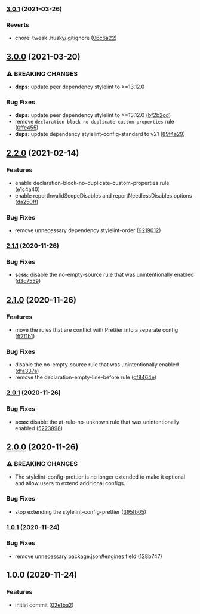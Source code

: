 ### [3.0.1](https://github.com/chalkygames123/stylelint-config/compare/v3.0.0...v3.0.1) (2021-03-26)


### Reverts

* chore: tweak .husky/.gitignore ([06c6a22](https://github.com/chalkygames123/stylelint-config/commit/06c6a22cbb5605db167d141580a72adb13f62439))

## [3.0.0](https://github.com/chalkygames123/stylelint-config/compare/v2.2.0...v3.0.0) (2021-03-20)


### ⚠ BREAKING CHANGES

* **deps:** update peer dependency stylelint to >=13.12.0

### Bug Fixes

* **deps:** update peer dependency stylelint to >=13.12.0 ([bf2b2cd](https://github.com/chalkygames123/stylelint-config/commit/bf2b2cd9201b4ac757f706cdca7070d991a5ff64))
* remove `declaration-block-no-duplicate-custom-properties` rule ([0ffe455](https://github.com/chalkygames123/stylelint-config/commit/0ffe455b364317be7e388eef4caf2585382b6185))
* **deps:** update dependency stylelint-config-standard to v21 ([89f4a29](https://github.com/chalkygames123/stylelint-config/commit/89f4a29b286f770a3c91b761c5515d4487f629a8))

## [2.2.0](https://github.com/chalkygames123/stylelint-config/compare/v2.1.1...v2.2.0) (2021-02-14)


### Features

* enable declaration-block-no-duplicate-custom-properties rule ([e1c4a40](https://github.com/chalkygames123/stylelint-config/commit/e1c4a4002a4068ac9fa17b5d36e986aac6946aab))
* enable reportInvalidScopeDisables and reportNeedlessDisables options ([da250ff](https://github.com/chalkygames123/stylelint-config/commit/da250ff83b0762854a346ba577575acced2a1be1))


### Bug Fixes

* remove unnecessary dependency stylelint-order ([9219012](https://github.com/chalkygames123/stylelint-config/commit/9219012d599fc77d0f7db3de0b257ec3bf6c9800))

### [2.1.1](https://github.com/chalkygames123/stylelint-config/compare/v2.1.0...v2.1.1) (2020-11-26)


### Bug Fixes

* **scss:** disable the no-empty-source rule that was unintentionally enabled ([d3c7559](https://github.com/chalkygames123/stylelint-config/commit/d3c755984f4dc43fd9b54a43e3c7f113f9994d12))

## [2.1.0](https://github.com/chalkygames123/stylelint-config/compare/v2.0.1...v2.1.0) (2020-11-26)


### Features

* move the rules that are conflict with Prettier into a separate config ([ff7f1b1](https://github.com/chalkygames123/stylelint-config/commit/ff7f1b1b57c8b2ae5a609b8c806a0f394ebc1169))


### Bug Fixes

* disable the no-empty-source rule that was unintentionally enabled ([dfa337a](https://github.com/chalkygames123/stylelint-config/commit/dfa337acda7585a9d10b8214e6659ccee2e9b31f))
* remove the declaration-empty-line-before rule ([cf8464e](https://github.com/chalkygames123/stylelint-config/commit/cf8464ed4cc3a140111bf4d1dfe2e3d88939c98a))

### [2.0.1](https://github.com/chalkygames123/stylelint-config/compare/v2.0.0...v2.0.1) (2020-11-26)


### Bug Fixes

* **scss:** disable the at-rule-no-unknown rule that was unintentionally enabled ([5223898](https://github.com/chalkygames123/stylelint-config/commit/5223898a38a2891819f462549bcb4a99728ee700))

## [2.0.0](https://github.com/chalkygames123/stylelint-config/compare/v1.0.1...v2.0.0) (2020-11-26)


### ⚠ BREAKING CHANGES

* The stylelint-config-prettier is no longer extended to make it optional and allow
users to extend additional configs.

### Bug Fixes

* stop extending the stylelint-config-prettier ([395fb05](https://github.com/chalkygames123/stylelint-config/commit/395fb05ca7ac75a92f44fb74a5192967e9becf6a))

### [1.0.1](https://github.com/chalkygames123/stylelint-config/compare/v1.0.0...v1.0.1) (2020-11-24)


### Bug Fixes

* remove unnecessary package.json#engines field ([128b747](https://github.com/chalkygames123/stylelint-config/commit/128b7476beba1a4b3497752a131e30d50066721c))

## 1.0.0 (2020-11-24)


### Features

* initial commit ([02e1ba2](https://github.com/chalkygames123/stylelint-config/commit/02e1ba23f9d7d871d50d04b4fc7a5d1b9be89dc5))

